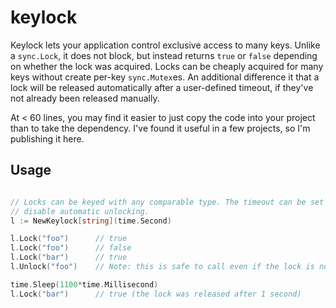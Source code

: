 # keylock

Keylock lets your application control exclusive access to many keys. Unlike a `sync.Lock`, it does not block, but instead returns `true` or `false` depending on whether the lock was acquired. Locks can be cheaply acquired for many keys without create per-key `sync.Mutex`es. An additional difference it that a lock will be released automatically after a user-defined timeout, if they've not already been released manually.

At < 60 lines, you may find it easier to just copy the code into your project than to take the dependency. I've found it useful in a few projects, so I'm publishing it here.

## Usage

```go

// Locks can be keyed with any comparable type. The timeout can be set to 0 to
// disable automatic unlocking.
l := NewKeylock[string](time.Second)

l.Lock("foo")      // true
l.Lock("foo")      // false
l.Lock("bar")      // true
l.Unlock("foo")    // Note: this is safe to call even if the lock is not held.

time.Sleep(1100*time.Millisecond)
l.Lock("bar")      // true (the lock was released after 1 second)
```
